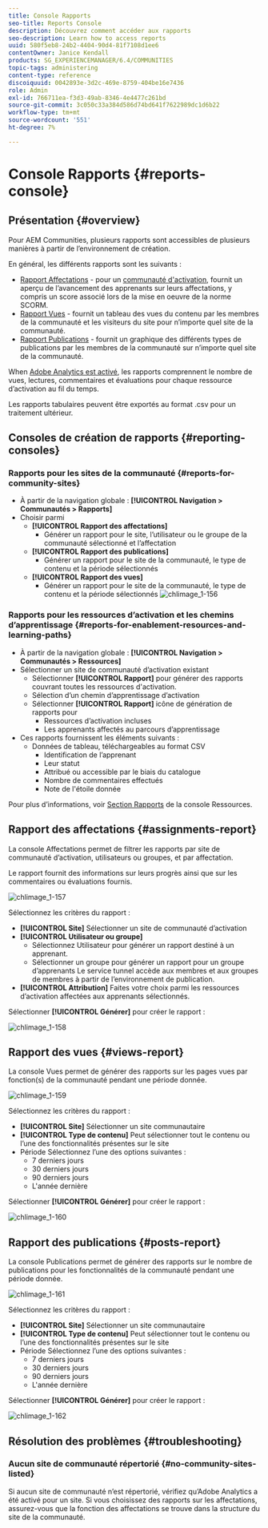 ```yaml
---
title: Console Rapports
seo-title: Reports Console
description: Découvrez comment accéder aux rapports
seo-description: Learn how to access reports
uuid: 580f5eb8-24b2-4404-90d4-81f7108d1ee6
contentOwner: Janice Kendall
products: SG_EXPERIENCEMANAGER/6.4/COMMUNITIES
topic-tags: administering
content-type: reference
discoiquuid: 0042893e-3d2c-469e-8759-404be16e7436
role: Admin
exl-id: 766711ea-f3d3-49ab-8346-4e4477c261bd
source-git-commit: 3c050c33a384d586d74bd641f7622989dc1d6b22
workflow-type: tm+mt
source-wordcount: '551'
ht-degree: 7%

---
```


# Console Rapports  {#reports-console}

## Présentation {#overview}

Pour AEM Communities, plusieurs rapports sont accessibles de plusieurs manières à partir de l’environnement de création.

En général, les différents rapports sont les suivants :

* [Rapport Affectations](#assignments-report) - pour un [communauté d&#39;activation](overview.md#enablement-community), fournit un aperçu de l’avancement des apprenants sur leurs affectations, y compris un score associé lors de la mise en oeuvre de la norme SCORM.
* [Rapport Vues](#views-report) - fournit un tableau des vues du contenu par les membres de la communauté et les visiteurs du site pour n’importe quel site de la communauté.
* [Rapport Publications](#posts-report) - fournit un graphique des différents types de publications par les membres de la communauté sur n’importe quel site de la communauté.

When [Adobe Analytics est activé](sites-console.md#analytics), les rapports comprennent le nombre de vues, lectures, commentaires et évaluations pour chaque ressource d’activation au fil du temps.

Les rapports tabulaires peuvent être exportés au format .csv pour un traitement ultérieur.

## Consoles de création de rapports {#reporting-consoles}

### Rapports pour les sites de la communauté {#reports-for-community-sites}

* À partir de la navigation globale : **[!UICONTROL Navigation > Communautés > Rapports]**
* Choisir parmi
   * **[!UICONTROL Rapport des affectations]**
      * Générer un rapport pour le site, l’utilisateur ou le groupe de la communauté sélectionné et l’affectation
   * **[!UICONTROL Rapport des publications]**
      * Générer un rapport pour le site de la communauté, le type de contenu et la période sélectionnés
   * **[!UICONTROL Rapport des vues]**
      * Générer un rapport pour le site de la communauté, le type de contenu et la période sélectionnés
         ![chlimage_1-156](assets/chlimage_1-156.png)

### Rapports pour les ressources d’activation et les chemins d’apprentissage {#reports-for-enablement-resources-and-learning-paths}

* À partir de la navigation globale : **[!UICONTROL Navigation > Communautés > Ressources]**
* Sélectionner un site de communauté d’activation existant
   * Sélectionner **[!UICONTROL Rapport]** pour générer des rapports couvrant toutes les ressources d&#39;activation.
   * Sélection d’un chemin d’apprentissage d’activation
   * Sélectionner **[!UICONTROL Rapport]** icône de génération de rapports pour
      * Ressources d’activation incluses
      * Les apprenants affectés au parcours d’apprentissage
* Ces rapports fournissent les éléments suivants :
   * Données de tableau, téléchargeables au format CSV
      * Identification de l’apprenant
      * Leur statut
      * Attribué ou accessible par le biais du catalogue
      * Nombre de commentaires effectués
      * Note de l&#39;étoile donnée

Pour plus d’informations, voir [Section Rapports](resources.md#report) de la console Ressources.

## Rapport des affectations {#assignments-report}

La console Affectations permet de filtrer les rapports par site de communauté d’activation, utilisateurs ou groupes, et par affectation.

Le rapport fournit des informations sur leurs progrès ainsi que sur les commentaires ou évaluations fournis.

![chlimage_1-157](assets/chlimage_1-157.png)

Sélectionnez les critères du rapport :

* **[!UICONTROL Site]**
Sélectionner un site de communauté d’activation
* **[!UICONTROL Utilisateur ou groupe]**
   * Sélectionnez Utilisateur pour générer un rapport destiné à un apprenant.
   * Sélectionner un groupe pour générer un rapport pour un groupe d’apprenants Le service tunnel accède aux membres et aux groupes de membres à partir de l’environnement de publication.
* **[!UICONTROL Attribution]**
Faites votre choix parmi les ressources d’activation affectées aux apprenants sélectionnés.

Sélectionner **[!UICONTROL Générer]** pour créer le rapport :

![chlimage_1-158](assets/chlimage_1-158.png)

## Rapport des vues {#views-report}

La console Vues permet de générer des rapports sur les pages vues par fonction(s) de la communauté pendant une période donnée.

![chlimage_1-159](assets/chlimage_1-159.png)

Sélectionnez les critères du rapport :

* **[!UICONTROL Site]**
Sélectionner un site communautaire
* **[!UICONTROL Type de contenu]**
Peut sélectionner tout le contenu ou l’une des fonctionnalités présentes sur le site
* Période Sélectionnez l’une des options suivantes :
   * 7 derniers jours
   * 30 derniers jours
   * 90 derniers jours
   * L&#39;année dernière

Sélectionner **[!UICONTROL Générer]** pour créer le rapport :

![chlimage_1-160](assets/chlimage_1-160.png)

## Rapport des publications {#posts-report}

La console Publications permet de générer des rapports sur le nombre de publications pour les fonctionnalités de la communauté pendant une période donnée.

![chlimage_1-161](assets/chlimage_1-161.png)

Sélectionnez les critères du rapport :

* **[!UICONTROL Site]**
Sélectionner un site communautaire
* **[!UICONTROL Type de contenu]**
Peut sélectionner tout le contenu ou l’une des fonctionnalités présentes sur le site
* Période Sélectionnez l’une des options suivantes :
   * 7 derniers jours
   * 30 derniers jours
   * 90 derniers jours
   * L&#39;année dernière

Sélectionner **[!UICONTROL Générer]** pour créer le rapport :

![chlimage_1-162](assets/chlimage_1-162.png)

## Résolution des problèmes {#troubleshooting}

### Aucun site de communauté répertorié {#no-community-sites-listed}

Si aucun site de communauté n’est répertorié, vérifiez qu’Adobe Analytics a été activé pour un site. Si vous choisissez des rapports sur les affectations, assurez-vous que la fonction des affectations se trouve dans la structure du site de la communauté.
